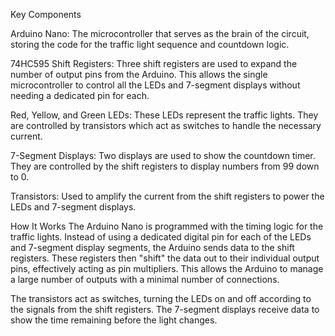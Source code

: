 Key Components

Arduino Nano: The microcontroller that serves as the brain of the circuit, storing the code for the traffic light sequence and countdown logic.

74HC595 Shift Registers: Three shift registers are used to expand the number of output pins from the Arduino. This allows the single microcontroller to control all the LEDs and 7-segment displays without needing a dedicated pin for each.

Red, Yellow, and Green LEDs: These LEDs represent the traffic lights. They are controlled by transistors which act as switches to handle the necessary current.

7-Segment Displays: Two displays are used to show the countdown timer. They are controlled by the shift registers to display numbers from 99 down to 0.

Transistors: Used to amplify the current from the shift registers to power the LEDs and 7-segment displays.

How It Works
The Arduino Nano is programmed with the timing logic for the traffic lights. Instead of using a dedicated digital pin for each of the LEDs and 7-segment display segments, the Arduino sends data to the shift registers. These registers then "shift" the data out to their individual output pins, effectively acting as pin multipliers. This allows the Arduino to manage a large number of outputs with a minimal number of connections.

The transistors act as switches, turning the LEDs on and off according to the signals from the shift registers. The 7-segment displays receive data to show the time remaining before the light changes.

